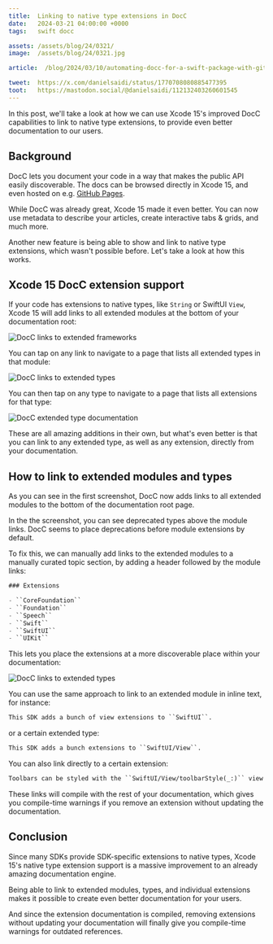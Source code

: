 ```yaml
---
title:  Linking to native type extensions in DocC
date:   2024-03-21 04:00:00 +0000
tags:   swift docc

assets: /assets/blog/24/0321/
image:  /assets/blog/24/0321.jpg

article:  /blog/2024/03/10/automating-docc-for-a-swift-package-with-github-actions

tweet:  https://x.com/danielsaidi/status/1770708080885477395
toot:   https://mastodon.social/@danielsaidi/112132403260601545
---
```


In this post, we'll take a look at how we can use Xcode 15's improved DocC capabilities to link to native type extensions, to provide even better documentation to our users.


## Background

DocC lets you document your code in a way that makes the public API easily discoverable. The docs can be browsed directly in Xcode 15, and even hosted on e.g. [GitHub Pages]({{page.article}}).

While DocC was already great, Xcode 15 made it even better. You can now use metadata to describe your articles, create interactive tabs & grids, and much more.

Another new feature is being able to show and link to native type extensions, which wasn't possible before. Let's take a look at how this works.


## Xcode 15 DocC extension support

If your code has extensions to native types, like `String` or SwiftUI `View`, Xcode 15 will add links to all extended modules at the bottom of your documentation root:

![DocC links to extended frameworks]({{page.assets}}topics.jpg)

You can tap on any link to navigate to a page that lists all extended types in that module:

![DocC links to extended types]({{page.assets}}types.jpg)

You can then tap on any type to navigate to a page that lists all extensions for that type:

![DocC extended type documentation]({{page.assets}}type.jpg)

These are all amazing additions in their own, but what's even better is that you can link to any extended type, as well as any extension, directly from your documentation.


## How to link to extended modules and types

As you can see in the first screenshot, DocC now adds links to all extended modules to the bottom of the documentation root page.

In the the screenshot, you can see deprecated types above the module links. DocC seems to place deprecations before module extensions by default.

To fix this, we can manually add links to the extended modules to a manually curated topic section, by adding a header followed by the module links:

```swift
### Extensions

- ``CoreFoundation``
- ``Foundation``
- ``Speech``
- ``Swift``
- ``SwiftUI``
- ``UIKit``
```

This lets you place the extensions at a more discoverable place within your documentation:

![DocC links to extended types]({{page.assets}}topic.jpg)

You can use the same approach to link to an extended module in inline text, for instance:

```markdown
This SDK adds a bunch of view extensions to ``SwiftUI``.
```

or a certain extended type:

```markdown
This SDK adds a bunch extensions to ``SwiftUI/View``.
```

You can also link directly to a certain extension:

```markdown 
Toolbars can be styled with the ``SwiftUI/View/toolbarStyle(_:)`` view modifier.
```

These links will compile with the rest of your documentation, which gives you compile-time warnings if you remove an extension without updating the documentation.


## Conclusion

Since many SDKs provide SDK-specific extensions to native types, Xcode 15's native type extension support is a massive improvement to an already amazing documentation engine.

Being able to link to extended modules, types, and individual extensions makes it possible to create even better documentation for your users.

And since the extension documentation is compiled, removing extensions without updating your documentation will finally give you compile-time warnings for outdated references.